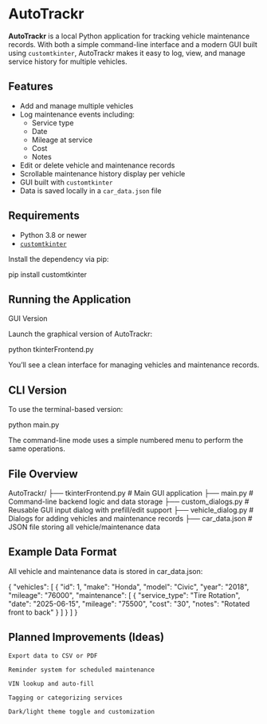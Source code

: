 # AutoTrackr

**AutoTrackr** is a local Python application for tracking vehicle maintenance records. With both a simple command-line interface and a modern GUI built using `customtkinter`, AutoTrackr makes it easy to log, view, and manage service history for multiple vehicles.

## Features

- Add and manage multiple vehicles
- Log maintenance events including:
  - Service type
  - Date
  - Mileage at service
  - Cost
  - Notes
- Edit or delete vehicle and maintenance records
- Scrollable maintenance history display per vehicle
- GUI built with `customtkinter`
- Data is saved locally in a `car_data.json` file

## Requirements

- Python 3.8 or newer
- [`customtkinter`](https://github.com/TomSchimansky/CustomTkinter)

Install the dependency via pip:

pip install customtkinter

## Running the Application
GUI Version

Launch the graphical version of AutoTrackr:

python tkinterFrontend.py

You’ll see a clean interface for managing vehicles and maintenance records.

## CLI Version

To use the terminal-based version:

python main.py

The command-line mode uses a simple numbered menu to perform the same operations.

## File Overview

AutoTrackr/
├── tkinterFrontend.py        # Main GUI application
├── main.py                   # Command-line backend logic and data storage
├── custom_dialogs.py         # Reusable GUI input dialog with prefill/edit support
├── vehicle_dialog.py         # Dialogs for adding vehicles and maintenance records
├── car_data.json             # JSON file storing all vehicle/maintenance data

## Example Data Format

All vehicle and maintenance data is stored in car_data.json:

{
  "vehicles": [
    {
      "id": 1,
      "make": "Honda",
      "model": "Civic",
      "year": "2018",
      "mileage": "76000",
      "maintenance": [
        {
          "service_type": "Tire Rotation",
          "date": "2025-06-15",
          "mileage": "75500",
          "cost": "30",
          "notes": "Rotated front to back"
        }
      ]
    }
  ]
}

## Planned Improvements (Ideas)

    Export data to CSV or PDF

    Reminder system for scheduled maintenance

    VIN lookup and auto-fill

    Tagging or categorizing services

    Dark/light theme toggle and customization
